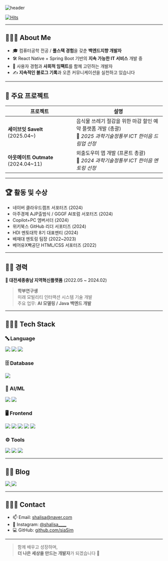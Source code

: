 ![header](https://capsule-render.vercel.app/api?type=rect&color=timeGradient&text=Welcome%20to%20Sia's%20GitHub%20👋&animation=twinkling&fontSize=35&fontAlignY=40&fontAlign=70&height=250)

[![Hits](https://hits.sh/github.com/siaSim.svg?style=flat-square&label=visits&color=00bfff&labelColor=555555)](https://hits.sh/github.com/siaSim/)

---

## 💁🏻‍♀️  About Me 

- 🎓 컴퓨터공학 전공 / **풀스택 경험**을 갖춘 **백엔드지향 개발자**
- 🛠️ React Native + Spring Boot 기반의 **지속 가능한 IT 서비스** 개발 중
- 🌱 사용자 경험과 **사회적 임팩트**를 함께 고민하는 개발자
- ✍️ **지속적인 블로그 기록**과 오픈 커뮤니케이션을 실천하고 있습니다

---

## 🚀 주요 프로젝트

| 프로젝트 | 설명 |
|----------|------|
| **세이브잇 SaveIt** (2025.04~) | 음식물 쓰레기 절감을 위한 마감 할인 예약 플랫폼 개발 (총괄)<br>📌 *2025 과학기술정통부 ICT 한이음 드림업 선정* |
| **아웃메이트 Outmate** (2024.04~11) | 외출도우미 앱 개발 (프론트 총괄)<br>📌 *2024 과학기술정통부 ICT 한이음 멘토링 선정* |

---

## 🏆 활동 및 수상

- 네이버 클라우드캠프 서포터즈 (2024)
- 아주경제 AJP출범식 / GGGF AI포럼 서포터즈 (2024)
- Copilot+PC 엠버서더 (2024)
- 위키북스 GitHub 리더 서포터즈 (2024)
- HDI 멘토대학 8기 대표멘티 (2024)
- 배재대 멘토링 팀장 (2022~2023)
- 베어유X빡공단 HTML/CSS 서포터즈 (2022)

---

## 🧑‍💼 경력

**📌 대전세종충남 지역혁신플랫폼** (2022.05 ~ 2024.02)  
> **학부연구생**  
> 미래 모빌리티 인터랙션 시스템 기술 개발  
> 주요 업무: **AI 모델링 / Java 백엔드 개발**

---

## 👩🏻‍💻 Tech Stack

<div align="left">

### 🔤 Language
<img src="https://img.shields.io/badge/C-A8B9CC?style=for-the-badge&logo=C&logoColor=white">
<img src="https://img.shields.io/badge/Java-007396?style=for-the-badge&logo=java&logoColor=white"> 
<img src="https://img.shields.io/badge/Python-3776AB?style=for-the-badge&logo=python&logoColor=white">

### 🗄️ Database
<img src="https://img.shields.io/badge/MySQL-4479A1?style=for-the-badge&logo=mysql&logoColor=white">

### 🧠 AI/ML
<img src="https://img.shields.io/badge/Jupyter-F37626?style=for-the-badge&logo=Jupyter&logoColor=white">
<img src="https://img.shields.io/badge/TensorFlow-FF6F00?style=for-the-badge&logo=TensorFlow&logoColor=white">

### 🖥 Frontend
<img src="https://img.shields.io/badge/HTML5-E34F26?style=flat-square&logo=html5&logoColor=white"> 
<img src="https://img.shields.io/badge/CSS-1572B6?style=flat-square&logo=css3&logoColor=white"> 
<img src="https://img.shields.io/badge/JavaScript-F7DF1E?style=flat-square&logo=javascript&logoColor=black"> 
<img src="https://img.shields.io/badge/TypeScript-3178C6?style=flat-square&logo=typescript&logoColor=white">
<img src="https://img.shields.io/badge/React Native-61DAFB?style=flat-square&logo=React&logoColor=black"/>

### ⚙️ Tools
<img src="https://img.shields.io/badge/Git-F05032?style=for-the-badge&logo=git&logoColor=white">
<img src="https://img.shields.io/badge/GitHub-181717?style=for-the-badge&logo=github&logoColor=white">
<img src="https://img.shields.io/badge/Notion-000000?style=for-the-badge&logo=notion&logoColor=white">

</div>

---

## ✍🏻 Blog

<div>
  <a href="https://shalisa.tistory.com/">
    <img src="https://img.shields.io/badge/Tistory-000000?style=for-the-badge&logo=tistory&logoColor=white"/>
  </a>
  <a href="https://blog.naver.com/shalisa">
    <img src="https://img.shields.io/badge/Naver Blog-03C75A?style=for-the-badge&logo=naver&logoColor=white"/>
  </a>
</div>

---

## 🙋🏻‍♀️ Contact

- 📫 Email: [shalisa@naver.com](mailto:shalisa@naver.com)  
- 💬 Instagram: [@shalisa____](https://www.instagram.com/shalisa____)  
- 💻 GitHub: [github.com/siaSim](https://github.com/siaSim)

---

> 함께 배우고 성장하며,  
> **더 나은 세상을 만드는 개발자**가 되겠습니다 🌱
